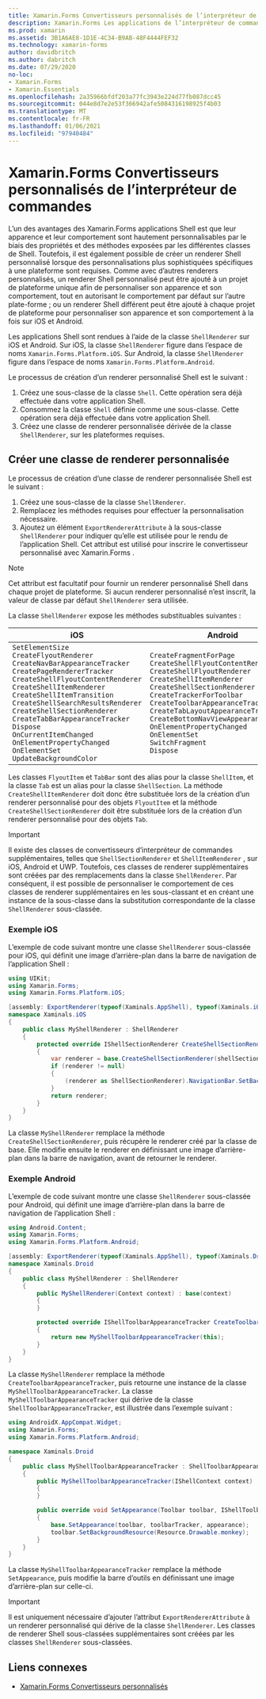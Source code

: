 ```yaml
---
title: Xamarin.Forms Convertisseurs personnalisés de l’interpréteur de commandes
description: Xamarin.Forms Les applications de l’interpréteur de commandes sont hautement personnalisables par le biais des propriétés et des méthodes exposées par les différentes classes de Shell. Toutefois, il est également possible de créer un renderer Shell personnalisé lorsque des personnalisations plus sophistiquées spécifiques à une plateforme sont requises.
ms.prod: xamarin
ms.assetid: 3B1A6AE8-1D1E-4C34-B9AB-48F4444FEF32
ms.technology: xamarin-forms
author: davidbritch
ms.author: dabritch
ms.date: 07/29/2020
no-loc:
- Xamarin.Forms
- Xamarin.Essentials
ms.openlocfilehash: 2a35966bfdf203a77fc3943e224d77fb087dcc45
ms.sourcegitcommit: 044e8d7e2e53f366942afe5084316198925f4b03
ms.translationtype: MT
ms.contentlocale: fr-FR
ms.lasthandoff: 01/06/2021
ms.locfileid: "97940484"
---
```

# <a name="no-locxamarinforms-shell-custom-renderers"></a>Xamarin.Forms Convertisseurs personnalisés de l’interpréteur de commandes

L’un des avantages des Xamarin.Forms applications Shell est que leur apparence et leur comportement sont hautement personnalisables par le biais des propriétés et des méthodes exposées par les différentes classes de Shell. Toutefois, il est également possible de créer un renderer Shell personnalisé lorsque des personnalisations plus sophistiquées spécifiques à une plateforme sont requises. Comme avec d’autres renderers personnalisés, un renderer Shell personnalisé peut être ajouté à un projet de plateforme unique afin de personnaliser son apparence et son comportement, tout en autorisant le comportement par défaut sur l’autre plate-forme ; ou un renderer Shell différent peut être ajouté à chaque projet de plateforme pour personnaliser son apparence et son comportement à la fois sur iOS et Android.

Les applications Shell sont rendues à l’aide de la classe `ShellRenderer` sur iOS et Android. Sur iOS, la classe `ShellRenderer` figure dans l’espace de noms `Xamarin.Forms.Platform.iOS`. Sur Android, la classe `ShellRenderer` figure dans l’espace de noms `Xamarin.Forms.Platform.Android`.

Le processus de création d’un renderer personnalisé Shell est le suivant :

1. Créez une sous-classe de la classe `Shell`. Cette opération sera déjà effectuée dans votre application Shell.
1. Consommez la classe `Shell` définie comme une sous-classe. Cette opération sera déjà effectuée dans votre application Shell.
1. Créez une classe de renderer personnalisée dérivée de la classe `ShellRenderer`, sur les plateformes requises.

## <a name="create-a-custom-renderer-class"></a>Créer une classe de renderer personnalisée

Le processus de création d’une classe de renderer personnalisée Shell est le suivant :

1. Créez une sous-classe de la classe `ShellRenderer`.
1. Remplacez les méthodes requises pour effectuer la personnalisation nécessaire.
1. Ajoutez un élément `ExportRendererAttribute` à la sous-classe `ShellRenderer` pour indiquer qu’elle est utilisée pour le rendu de l’application Shell. Cet attribut est utilisé pour inscrire le convertisseur personnalisé avec Xamarin.Forms .

> [!NOTE]
> Cet attribut est facultatif pour fournir un renderer personnalisé Shell dans chaque projet de plateforme. Si aucun renderer personnalisé n’est inscrit, la valeur de classe par défaut `ShellRenderer` sera utilisée.

La classe `ShellRenderer` expose les méthodes substituables suivantes :

| iOS | Android | UWP |
| --- | --- | --- |
| `SetElementSize`<br />`CreateFlyoutRenderer`<br />`CreateNavBarAppearanceTracker`<br />`CreatePageRendererTracker`<br />`CreateShellFlyoutContentRenderer`<br />`CreateShellItemRenderer`<br />`CreateShellItemTransition`<br />`CreateShellSearchResultsRenderer`<br />`CreateShellSectionRenderer`<br />`CreateTabBarAppearanceTracker`<br />`Dispose`<br />`OnCurrentItemChanged`<br />`OnElementPropertyChanged`<br />`OnElementSet`<br />`UpdateBackgroundColor` | `CreateFragmentForPage`<br />`CreateShellFlyoutContentRenderer`<br />`CreateShellFlyoutRenderer`<br />`CreateShellItemRenderer`<br />`CreateShellSectionRenderer`<br />`CreateTrackerForToolbar`<br />`CreateToolbarAppearanceTracker`<br />`CreateTabLayoutAppearanceTracker`<br />`CreateBottomNavViewAppearanceTracker`<br />`OnElementPropertyChanged`<br />`OnElementSet`<br />`SwitchFragment`<br />`Dispose` | `CreateShellFlyoutTemplateSelector`<br />`CreateShellHeaderRenderer`<br />`CreateShellItemRenderer`<br />`CreateShellSectionRenderer`<br />`OnElementPropertyChanged`<br />`OnElementSet`<br />`UpdateFlyoutBackdropColor`<br />`UpdateFlyoutBackgroundColor` |

Les classes `FlyoutItem` et `TabBar` sont des alias pour la classe `ShellItem`, et la classe `Tab` est un alias pour la classe `ShellSection`. La méthode `CreateShellItemRenderer` doit donc être substituée lors de la création d’un renderer personnalisé pour des objets `FlyoutItem` et la méthode `CreateShellSectionRenderer` doit être substituée lors de la création d’un renderer personnalisé pour des objets `Tab`.

> [!IMPORTANT]
> Il existe des classes de convertisseurs d’interpréteur de commandes supplémentaires, telles que `ShellSectionRenderer` et `ShellItemRenderer` , sur iOS, Android et UWP. Toutefois, ces classes de renderer supplémentaires sont créées par des remplacements dans la classe `ShellRenderer`. Par conséquent, il est possible de personnaliser le comportement de ces classes de renderer supplémentaires en les sous-classant et en créant une instance de la sous-classe dans la substitution correspondante de la classe `ShellRenderer` sous-classée.

### <a name="ios-example"></a>Exemple iOS

L’exemple de code suivant montre une classe `ShellRenderer` sous-classée pour iOS, qui définit une image d’arrière-plan dans la barre de navigation de l’application Shell :

```csharp
using UIKit;
using Xamarin.Forms;
using Xamarin.Forms.Platform.iOS;

[assembly: ExportRenderer(typeof(Xaminals.AppShell), typeof(Xaminals.iOS.MyShellRenderer))]
namespace Xaminals.iOS
{
    public class MyShellRenderer : ShellRenderer
    {
        protected override IShellSectionRenderer CreateShellSectionRenderer(ShellSection shellSection)
        {
            var renderer = base.CreateShellSectionRenderer(shellSection);
            if (renderer != null)
            {
                (renderer as ShellSectionRenderer).NavigationBar.SetBackgroundImage(UIImage.FromFile("monkey.png"), UIBarMetrics.Default);
            }
            return renderer;
        }
    }
}
```

La classe `MyShellRenderer` remplace la méthode `CreateShellSectionRenderer`, puis récupère le renderer créé par la classe de base. Elle modifie ensuite le renderer en définissant une image d’arrière-plan dans la barre de navigation, avant de retourner le renderer.

### <a name="android-example"></a>Exemple Android

L’exemple de code suivant montre une classe `ShellRenderer` sous-classée pour Android, qui définit une image d’arrière-plan dans la barre de navigation de l’application Shell :

```csharp
using Android.Content;
using Xamarin.Forms;
using Xamarin.Forms.Platform.Android;

[assembly: ExportRenderer(typeof(Xaminals.AppShell), typeof(Xaminals.Droid.MyShellRenderer))]
namespace Xaminals.Droid
{
    public class MyShellRenderer : ShellRenderer
    {
        public MyShellRenderer(Context context) : base(context)
        {
        }

        protected override IShellToolbarAppearanceTracker CreateToolbarAppearanceTracker()
        {
            return new MyShellToolbarAppearanceTracker(this);
        }
    }
}
```

La classe `MyShellRenderer` remplace la méthode `CreateToolbarAppearanceTracker`, puis retourne une instance de la classe `MyShellToolbarAppearanceTracker`. La classe `MyShellToolbarAppearanceTracker` qui dérive de la classe `ShellToolbarAppearanceTracker`, est illustrée dans l’exemple suivant :

```csharp
using AndroidX.AppCompat.Widget;
using Xamarin.Forms;
using Xamarin.Forms.Platform.Android;

namespace Xaminals.Droid
{
    public class MyShellToolbarAppearanceTracker : ShellToolbarAppearanceTracker
    {
        public MyShellToolbarAppearanceTracker(IShellContext context) : base(context)
        {
        }

        public override void SetAppearance(Toolbar toolbar, IShellToolbarTracker toolbarTracker, ShellAppearance appearance)
        {
            base.SetAppearance(toolbar, toolbarTracker, appearance);
            toolbar.SetBackgroundResource(Resource.Drawable.monkey);
        }
    }
}
```

La classe `MyShellToolbarAppearanceTracker` remplace la méthode `SetAppearance`, puis modifie la barre d’outils en définissant une image d’arrière-plan sur celle-ci.

> [!IMPORTANT]
> Il est uniquement nécessaire d’ajouter l’attribut `ExportRendererAttribute` à un renderer personnalisé qui dérive de la classe `ShellRenderer`. Les classes de renderer Shell sous-classées supplémentaires sont créées par les classes `ShellRenderer` sous-classées.

## <a name="related-links"></a>Liens connexes

- [Xamarin.Forms Convertisseurs personnalisés](~/xamarin-forms/app-fundamentals/custom-renderer/index.md)
